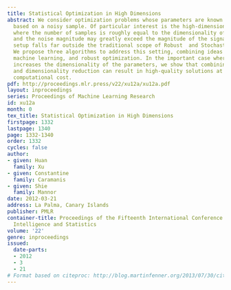 ```yaml
---
title: Statistical Optimization in High Dimensions
abstract: We consider optimization problems whose parameters are known only approximately,
  based on a noisy sample. Of particular interest is the high-dimensional regime,
  where the number of samples is roughly equal to the dimensionality of the problem,
  and the noise magnitude may greatly exceed the magnitude of the signal itself. This
  setup falls far outside the traditional scope of Robust  and Stochastic optimization.
  We propose three algorithms to address this setting, combining ideas from statistics,
  machine learning, and robust optimization. In the important case where noise artificially
  increases the dimensionality of the parameters, we show that combining robust optimization
  and dimensionality reduction can result in high-quality solutions at greatly reduced
  computational cost.
pdf: http://proceedings.mlr.press/v22/xu12a/xu12a.pdf
layout: inproceedings
series: Proceedings of Machine Learning Research
id: xu12a
month: 0
tex_title: Statistical Optimization in High Dimensions
firstpage: 1332
lastpage: 1340
page: 1332-1340
order: 1332
cycles: false
author:
- given: Huan
  family: Xu
- given: Constantine
  family: Caramanis
- given: Shie
  family: Mannor
date: 2012-03-21
address: La Palma, Canary Islands
publisher: PMLR
container-title: Proceedings of the Fifteenth International Conference on Artificial
  Intelligence and Statistics
volume: '22'
genre: inproceedings
issued:
  date-parts:
  - 2012
  - 3
  - 21
# Format based on citeproc: http://blog.martinfenner.org/2013/07/30/citeproc-yaml-for-bibliographies/
---
```

